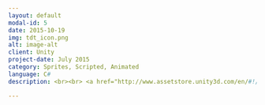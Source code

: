 ```yaml
---
layout: default
modal-id: 5
date: 2015-10-19
img: tdt_icon.png
alt: image-alt
client: Unity
project-date: July 2015
category: Sprites, Scripted, Animated 
language: C# 
description: <br><br> <a href="http://www.assetstore.unity3d.com/en/#!/content/39199"> Unity Store </a>

---
```

